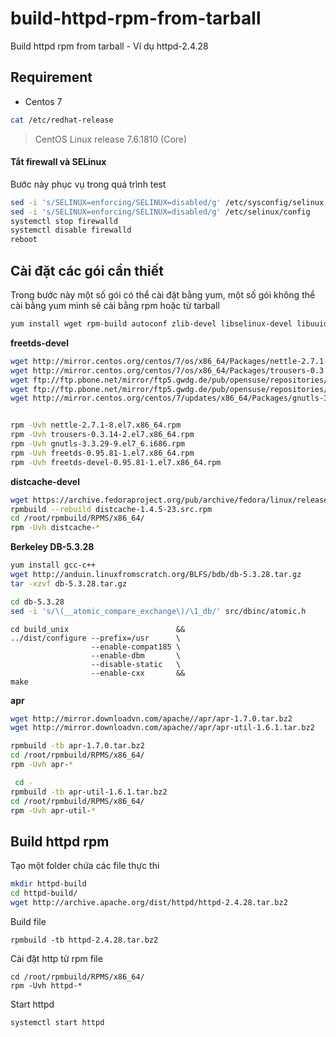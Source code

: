 # build-httpd-rpm-from-tarball
Build httpd rpm from tarball - Ví dụ httpd-2.4.28

## Requirement 
- Centos 7 

```sh
cat /etc/redhat-release
```
> CentOS Linux release 7.6.1810 (Core) 

#### Tắt firewall và SELinux

Bước này phục vụ trong quá trình test 

```sh
sed -i 's/SELINUX=enforcing/SELINUX=disabled/g' /etc/sysconfig/selinux
sed -i 's/SELINUX=enforcing/SELINUX=disabled/g' /etc/selinux/config
systemctl stop firewalld
systemctl disable firewalld
reboot
```

## Cài đặt các gói cần thiết

Trong bước này một số gói có thể cài đặt bằng yum, một số gói không thể cài bằng yum mình sẽ cài bằng rpm hoặc từ tarball

```sh
yum install wget rpm-build autoconf zlib-devel libselinux-devel libuuid-devel pcre-devel openldap-devel lua-devel libxml2-devel openssl-devel apr-devel postgresql-devel mysql-devel sqlite-devel unixODBC-devel nss-devel distcache-devel expat-devel mailcap libtool doxygen -y
```

**freetds-devel**

```sh
wget http://mirror.centos.org/centos/7/os/x86_64/Packages/nettle-2.7.1-8.el7.x86_64.rpm
wget http://mirror.centos.org/centos/7/os/x86_64/Packages/trousers-0.3.14-2.el7.x86_64.rpm
wget ftp://ftp.pbone.net/mirror/ftp5.gwdg.de/pub/opensuse/repositories/home:/matthewdva:/build:/EPEL:/el7/RHEL_7/x86_64/freetds-0.95.81-1.el7.x86_64.rpm
wget ftp://ftp.pbone.net/mirror/ftp5.gwdg.de/pub/opensuse/repositories/home:/matthewdva:/build:/EPEL:/el7/RHEL_7/x86_64/freetds-devel-0.95.81-1.el7.x86_64.rpm
wget http://mirror.centos.org/centos/7/updates/x86_64/Packages/gnutls-3.3.29-9.el7_6.i686.rpm


rpm -Uvh nettle-2.7.1-8.el7.x86_64.rpm
rpm -Uvh trousers-0.3.14-2.el7.x86_64.rpm
rpm -Uvh gnutls-3.3.29-9.el7_6.i686.rpm
rpm -Uvh freetds-0.95.81-1.el7.x86_64.rpm
rpm -Uvh freetds-devel-0.95.81-1.el7.x86_64.rpm
```

**distcache-devel**

```sh
wget https://archive.fedoraproject.org/pub/archive/fedora/linux/releases/18/Fedora/source/SRPMS/d/distcache-1.4.5-23.src.rpm
rpmbuild --rebuild distcache-1.4.5-23.src.rpm
cd /root/rpmbuild/RPMS/x86_64/
rpm -Uvh distcache-*
```

**Berkeley DB-5.3.28**

```sh
yum install gcc-c++
wget http://anduin.linuxfromscratch.org/BLFS/bdb/db-5.3.28.tar.gz
tar -xzvf db-5.3.28.tar.gz

cd db-5.3.28
sed -i 's/\(__atomic_compare_exchange\)/\1_db/' src/dbinc/atomic.h
```

```
cd build_unix                        &&
../dist/configure --prefix=/usr      \
                  --enable-compat185 \
                  --enable-dbm       \
                  --disable-static   \
                  --enable-cxx       &&
make
```

**apr**

```sh
wget http://mirror.downloadvn.com/apache//apr/apr-1.7.0.tar.bz2
wget http://mirror.downloadvn.com/apache//apr/apr-util-1.6.1.tar.bz2
```

```sh
rpmbuild -tb apr-1.7.0.tar.bz2
cd /root/rpmbuild/RPMS/x86_64/
rpm -Uvh apr-*
```

```sh
 cd - 
rpmbuild -tb apr-util-1.6.1.tar.bz2
cd /root/rpmbuild/RPMS/x86_64/
rpm -Uvh apr-util-*
```

## Build httpd rpm 

Tạo một folder chứa các file thực thi

```sh
mkdir httpd-build
cd httpd-build/
wget http://archive.apache.org/dist/httpd/httpd-2.4.28.tar.bz2
```

Build file

```
rpmbuild -tb httpd-2.4.28.tar.bz2
```

Cài đặt http từ rpm file 

```
cd /root/rpmbuild/RPMS/x86_64/
rpm -Uvh httpd-*
```

Start httpd

```
systemctl start httpd
```

